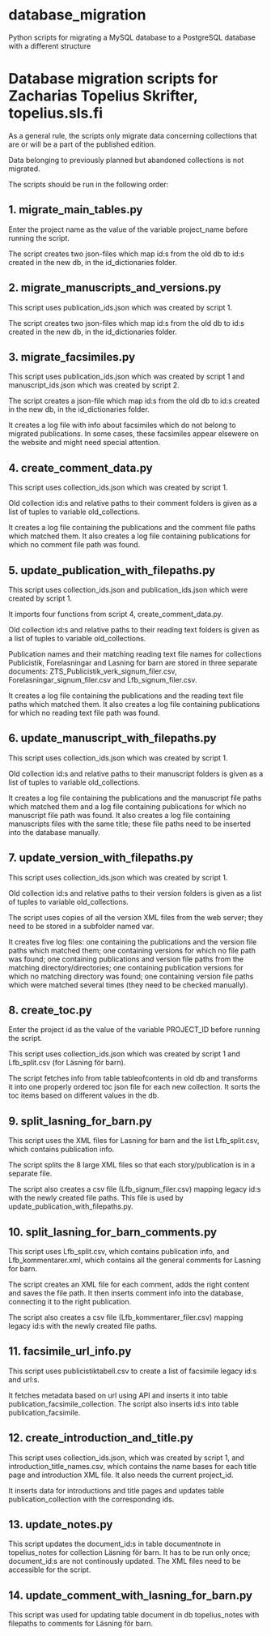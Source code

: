 # database_migration
Python scripts for migrating a MySQL database to a PostgreSQL database with a different structure

# Database migration scripts for Zacharias Topelius Skrifter, topelius.sls.fi

As a general rule, the scripts only migrate data concerning collections that are or will be a part of the published edition.

Data belonging to previously planned but abandoned collections is not migrated.

The scripts should be run in the following order: 

## 1. migrate_main_tables.py
Enter the project name as the value of the variable project_name before running the script.

The script creates two json-files which map id:s from the old db to id:s created in the new db, in the id_dictionaries folder.

## 2. migrate_manuscripts_and_versions.py
This script uses publication_ids.json which was created by script 1.

The script creates two json-files which map id:s from the old db to id:s created in the new db, in the id_dictionaries folder.

## 3. migrate_facsimiles.py
This script uses publication_ids.json which was created by script 1 and manuscript_ids.json which was created by script 2.

The script creates a json-file which map id:s from the old db to id:s created in the new db, in the id_dictionaries folder.

It creates a log file with info about facsimiles which do not belong to migrated publications. In some cases, these facsimiles appear elsewere on the website and might need special attention.

## 4. create_comment_data.py
This script uses collection_ids.json which was created by script 1.

Old collection id:s and relative paths to their comment folders is given as a list of tuples to variable old_collections.

It creates a log file containing the publications and the comment file paths which matched them. It also creates a log file containing publications for which no comment file path was found.

## 5. update_publication_with_filepaths.py
This script uses collection_ids.json and publication_ids.json which were created by script 1.

It imports four functions from script 4, create_comment_data.py.

Old collection id:s and relative paths to their reading text folders is given as a list of tuples to variable old_collections.

Publication names and their matching reading text file names for collections Publicistik, Forelasningar and Lasning for barn are stored in three separate documents: ZTS_Publicistik_verk_signum_filer.csv, Forelasningar_signum_filer.csv and Lfb_signum_filer.csv.

It creates a log file containing the publications and the reading text file paths which matched them. It also creates a log file containing publications for which no reading text file path was found.

## 6. update_manuscript_with_filepaths.py
This script uses collection_ids.json which was created by script 1.

Old collection id:s and relative paths to their manuscript folders is given as a list of tuples to variable old_collections.

It creates a log file containing the publications and the manuscript file paths which matched them and a log file containing publications for which no manuscript file path was found. It also creates a log file containing manuscripts files with the same title; these file paths need to be inserted into the database manually.

## 7. update_version_with_filepaths.py
This script uses collection_ids.json which was created by script 1.

Old collection id:s and relative paths to their version folders is given as a list of tuples to variable old_collections.

The script uses copies of all the version XML files from the web server; they need to be stored in a subfolder named var.

It creates five log files: one containing the publications and the version file paths which matched them; one containing versions for which no file path was found; one containing publications and version file paths from the matching directory/directories; one containing publication versions for which no matching directory was found; one containing version file paths which were matched several times (they need to be checked manually).

## 8. create_toc.py
Enter the project id as the value of the variable PROJECT_ID before running the script.

This script uses collection_ids.json which was created by script 1 and Lfb_split.csv (for Läsning för barn).

The script fetches info from table tableofcontents in old db and transforms it into one properly ordered toc json file for each new collection. It sorts the toc items based on different values in the db.

## 9. split_lasning_for_barn.py
This script uses the XML files for Lasning for barn and the list Lfb_split.csv, which contains publication info.

The script splits the 8 large XML files so that each story/publication is in a separate file.

The script also creates a csv file (Lfb_signum_filer.csv) mapping legacy id:s with the newly created file paths. This file is used by update_publication_with_filepaths.py.

## 10. split_lasning_for_barn_comments.py
This script uses Lfb_split.csv, which contains publication info, and Lfb_kommentarer.xml, which contains all the general comments for Lasning for barn.

The script creates an XML file for each comment, adds the right content and saves the file path. It then inserts comment info into the database, connecting it to the right publication.

The script also creates a csv file (Lfb_kommentarer_filer.csv) mapping legacy id:s with the newly created file paths.

## 11. facsimile_url_info.py
This script uses publicistiktabell.csv to create a list of facsimile legacy id:s and url:s.

It fetches metadata based on url using API and inserts it into table publication_facsimile_collection. The script also inserts id:s into table publication_facsimile.

## 12. create_introduction_and_title.py
This script uses collection_ids.json, which was created by script 1, and introduction_title_names.csv, which contains the name bases for each title page and introduction XML file. It also needs the current project_id.

It inserts data for introductions and title pages and updates table publication_collection with the corresponding ids.

## 13. update_notes.py
This script updates the document_id:s in table documentnote in topelius_notes for collection Läsning för barn. It has to be run only once; document_id:s are not continously updated. The XML files need to be accessible for the script.

## 14. update_comment_with_lasning_for_barn.py
This script was used for updating table document in db topelius_notes with filepaths to comments for Läsning för barn.
